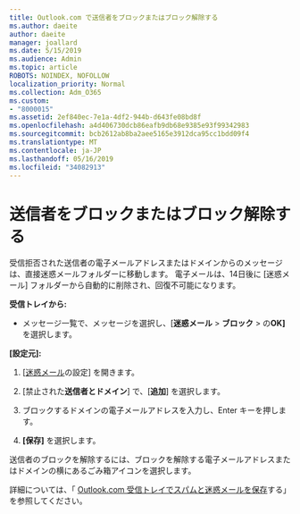 ```yaml
---
title: Outlook.com で送信者をブロックまたはブロック解除する
ms.author: daeite
author: daeite
manager: joallard
ms.date: 5/15/2019
ms.audience: Admin
ms.topic: article
ROBOTS: NOINDEX, NOFOLLOW
localization_priority: Normal
ms.collection: Adm_O365
ms.custom:
- "8000015"
ms.assetid: 2ef840ec-7e1a-4df2-944b-d643fe08bd8f
ms.openlocfilehash: a4d406730dcb86eafb9db68e9385e93f99342983
ms.sourcegitcommit: bcb2612ab8ba2aee5165e3912dca95cc1bdd09f4
ms.translationtype: MT
ms.contentlocale: ja-JP
ms.lasthandoff: 05/16/2019
ms.locfileid: "34082913"
---
```

# <a name="block-or-unblock-senders"></a>送信者をブロックまたはブロック解除する

受信拒否された送信者の電子メールアドレスまたはドメインからのメッセージは、直接迷惑メールフォルダーに移動します。 電子メールは、14日後に [迷惑メール] フォルダーから自動的に削除され、回復不可能になります。

**受信トレイから:**

- メッセージ一覧で、メッセージを選択し、[**迷惑メール** > **ブロック** > の**OK]** を選択します。

**[設定元]:**

1. [[迷惑メール](https://outlook.live.com/mail/options/mail/junkEmail)の設定] を開きます。

2. [禁止された**送信者とドメイン**] で、[**追加**] を選択します。

3. ブロックするドメインの電子メールアドレスを入力し、Enter キーを押します。

4. **[保存]** を選択します。

送信者のブロックを解除するには、ブロックを解除する電子メールアドレスまたはドメインの横にあるごみ箱アイコンを選択します。

詳細については、「 [Outlook.com 受信トレイでスパムと迷惑メールを保存](https://support.office.com/article/a3ece97b-82f8-4a5e-9ac3-e92fa6427ae4)する」を参照してください。